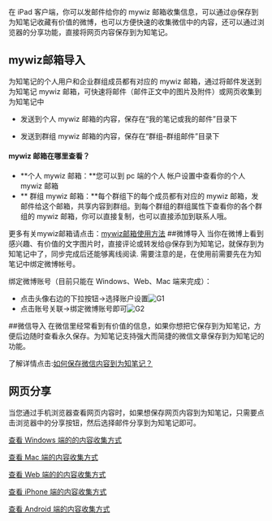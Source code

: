 在 iPad 客户端，你可以发邮件给你的 mywiz 邮箱收集信息，可以通过@保存到为知笔记收藏有价值的微博，也可以方便快速的收集微信中的内容，还可以通过浏览器的分享功能，直接将网页内容保存到为知笔记。


## mywiz邮箱导入
为知笔记的个人用户和企业群组成员都有对应的 mywiz 邮箱，通过将邮件发送到为知笔记 mywiz 邮箱，可快速将邮件（邮件正文中的图片及附件）或网页收集到为知笔记中
+ 发送到个人 mywiz 邮箱的内容，保存在“我的笔记或我的邮件”目录下

+ 发送到群组 mywiz 邮箱的内容，保存在“群组–群组邮件”目录下



#### mywiz 邮箱在哪里查看？

+  **个人 mywiz 邮箱：**您可以到 pc 端的个人 帐户设置中查看你的个人 mywiz 邮箱
+ ** 群组 mywiz 邮箱：**每个群组下的每个成员都有对应的 mywiz 邮箱，发邮件给这个邮箱，共享内容到群组。到每个群组的群组属性下查看你的各个群组的 mywiz 邮箱，你可以直接复制，也可以直接添加到联系人哦。

更多有关mywiz邮箱请点击：[mywiz邮箱使用方法](http://blog.wiz.cn/wiz-mywiz.html)
##微博导入
当你在微博上看到感兴趣、有价值的文字图片时，直接评论或转发给@保存到为知笔记，就保存到为知笔记中了，同步完成后还能够离线阅读. 需要注意的是，在使用前需要先在为知笔记中绑定微博帐号。

绑定微博账号（目前只能在 Windows、Web、Mac 端来完成）：
+ 点击头像右边的下拉按钮->选择账户设置![G1](G1.jpg)
+ 点击账号关联->绑定微博账号即可![G2](G2.jpg)

##微信导入
在微信里经常看到有价值的信息，如果你想把它保存到为知笔记，方便后边随时查看永久保存。为知笔记支持强大而简捷的微信文章保存到为知笔记的功能。

了解详情点击:[如何保存微信内容到为知笔记？](http://blog.wiz.cn/wiz-wechat.html)


## 网页分享
当您通过手机浏览器查看网页内容时，如果想保存网页内容到为知笔记，只需要点击浏览器中的分享按钮，然后选择邮件分享到为知笔记即可。

[查看 Windows 端的的内容收集方式](http://localhost:8004/collectpc.html)

[查看 Mac 端的内容收集方式](http://localhost:8004/collectmac.html)

[查看 Web 端的的内容收集方式](http://localhost:8004/collectweb.html)

[查看 iPhone 端的内容收集方式](http://localhost:8004/collectiphone.html)

[查看 Android 端的内容收集方式](http://localhost:8004/collectandroid.html)


